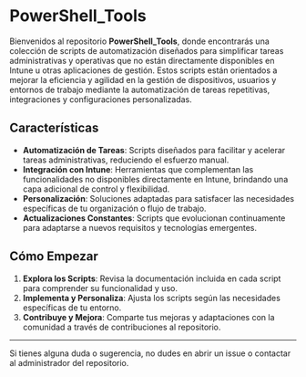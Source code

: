 # PowerShell_Tools

Bienvenidos al repositorio **PowerShell_Tools**, donde encontrarás una colección de scripts de automatización diseñados para simplificar tareas administrativas y operativas que no están directamente disponibles en Intune u otras aplicaciones de gestión. Estos scripts están orientados a mejorar la eficiencia y agilidad en la gestión de dispositivos, usuarios y entornos de trabajo mediante la automatización de tareas repetitivas, integraciones y configuraciones personalizadas.

## Características

- **Automatización de Tareas**: Scripts diseñados para facilitar y acelerar tareas administrativas, reduciendo el esfuerzo manual.
- **Integración con Intune**: Herramientas que complementan las funcionalidades no disponibles directamente en Intune, brindando una capa adicional de control y flexibilidad.
- **Personalización**: Soluciones adaptadas para satisfacer las necesidades específicas de tu organización o flujo de trabajo.
- **Actualizaciones Constantes**: Scripts que evolucionan continuamente para adaptarse a nuevos requisitos y tecnologías emergentes.

## Cómo Empezar

1. **Explora los Scripts**: Revisa la documentación incluida en cada script para comprender su funcionalidad y uso.
2. **Implementa y Personaliza**: Ajusta los scripts según las necesidades específicas de tu entorno.
3. **Contribuye y Mejora**: Comparte tus mejoras y adaptaciones con la comunidad a través de contribuciones al repositorio.

---

Si tienes alguna duda o sugerencia, no dudes en abrir un issue o contactar al administrador del repositorio.
